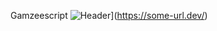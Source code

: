 Gamzeescript
![Header](https://https://github.com/Gamzeescript/Gamzeescript/blob/master/src/bannef.png "Header")](https://some-url.dev/)
